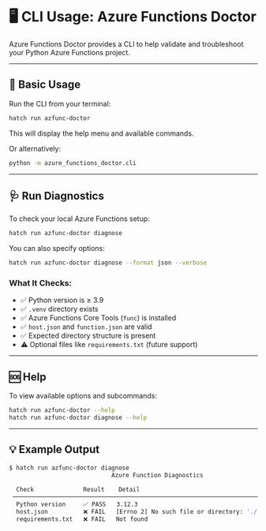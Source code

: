 # 🖥️ CLI Usage: Azure Functions Doctor

Azure Functions Doctor provides a CLI to help validate and troubleshoot your Python Azure Functions project.

---

## 🔧 Basic Usage

Run the CLI from your terminal:

```bash
hatch run azfunc-doctor
```

This will display the help menu and available commands.

Or alternatively:

```bash
python -m azure_functions_doctor.cli
```

---

## 🩺 Run Diagnostics

To check your local Azure Functions setup:

```bash
hatch run azfunc-doctor diagnose
```

You can also specify options:

```bash
hatch run azfunc-doctor diagnose --format json --verbose
```

### What It Checks:

- ✅ Python version is ≥ 3.9
- ✅ `.venv` directory exists
- ✅ Azure Functions Core Tools (`func`) is installed
- ✅ `host.json` and `function.json` are valid
- ✅ Expected directory structure is present
- ⚠️ Optional files like `requirements.txt` (future support)

---

## 🆘 Help

To view available options and subcommands:

```bash
hatch run azfunc-doctor --help
hatch run azfunc-doctor diagnose --help
```

---

## 💡 Example Output

```bash
$ hatch run azfunc-doctor diagnose
                             Azure Function Diagnostics                             
                                                                                   
  Check              Result    Detail                                               
 ───────────────────────────────────────────────────────────────────────────────── 
  Python version     ✅ PASS   3.12.3                                               
  host.json          ❌ FAIL   [Errno 2] No such file or directory: './host.json'  
  requirements.txt   ❌ FAIL   Not found                                            
```
